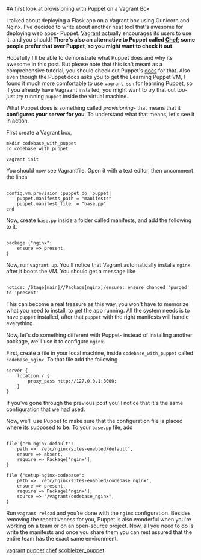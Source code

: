 #A first look at provisioning with Puppet on a Vagrant Box

I talked about deploying a Flask app on a Vagrant box using Gunicorn and Nginx. I've decided to write about another neat tool that's awesome for deploying web apps- Puppet. [Vagrant](http://vagrantup.com) actually encourages its users to use it, and you should! **There's also an alternative to Puppet called [Chef](https://www.chef.io/chef/); some people prefer that over Puppet, so you might want to check it out.**

Hopefully I'll be able to demonstrate what Puppet does and why its awesome in this post. But please note that this isn't meant as a comprehensive tutorial, you should check out Puppet's [docs](https://docs.puppetlabs.com/) for that. Also even though the Puppet docs asks you to get the Learning Puppet VM, I found it much more comfortable to use `vagrant ssh` for learning Puppet, so if you already have Vagraant installed, you might want to try that out too- just try running `puppet` inside the virtual machine. 

What Puppet does is something called *provisioning*- that means that it **configures your server for you**. To understand what that means, let's see it in action.

First create a Vagrant box, 

```shell
mkdir codebase_with_puppet
cd codebase_with_puppet

vagrant init
```
	
You should now see Vagrantfile. Open it with a text editor, then uncomment the lines

```puppet

config.vm.provision :puppet do |puppet|
	puppet.manifests_path = "manifests"
	puppet.manifest_file  = "base.pp"
end

```
	
Now, create `base.pp` inside a folder called manifests, and add the following to it.

```puppet

package {"nginx":
	ensure => present,
}
```

Now, run `vagrant up`. You'll notice that Vagrant automatically installs `nginx` after it boots the VM. You should get a message like 

```shell

notice: /Stage[main]//Package[nginx]/ensure: ensure changed 'purged' to 'present'

```
	
This can become a real treasure as this way, you won't have to memorize what you need to install, to get the app running. All the system needs is to have `puppet` installed, after that `puppet` with the right manifests will handle everything. 

Now, let's do something different with Puppet- instead of installing another package, we'll use it to configure `nginx`. 

First, create a file in your local machine, inside `codebase_with_puppet` called `codebase_nginx`. To that file add the following

```nginx
server {
	location / {
		proxy_pass http://127.0.0.1:8000;
	}
}
```

If you've gone through the previous post you'll notice that it's the same configuration that we had used. 

Now, we'll use Puppet to make sure that the configuration file is placed where its supposed to be. To your `base.pp` file, add 

```puppet 

file {"rm-nginx-default":
	path => '/etc/nginx/sites-enabled/default',
	ensure => absent,
	require => Package['nginx'],
}

file {"setup-nginx-codebase":
	path => '/etc/nginx/sites-enabled/codebase_nginx',
	ensure => present,
	require => Package['nginx'],
	source => "/vagrant/codebase_nginx",
}
```
	
Run `vagrant reload` and you're done with the `nginx` configuration. Besides removing the repetitiveness for you, Puppet is also wonderful when you're working on a team or on an open-source project. Now, all you need to do is write the manifests and once you share them you can rest assured that the entire team has the exact same environment.  


[vagrant](http://vagrantup.com)
[puppet](http://docs.puppetlabs.com/)
[chef](http://www.opscode.com/chef/)
[scobleizer_puppet](http://www.youtube.com/watch?v=bP8Mtiuc8XM)
